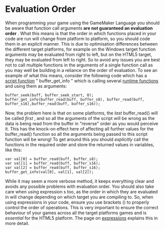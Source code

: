 # Evaluation Order

When programming your game using the GameMaker Language you should be
aware that function call arguments **are not guaranteed an evaluation
order** . What this means is that the order in which functions placed in
your code are run will change from platform to platform, so you should
code them in an explicit manner. This is due to optimisation differences
between the different target platforms, for example on the Windows
target function arguments may be evaluated from right to left, but on
the HTML5 target, they may be evaluated from left to right. So to avoid
any issues you are best not to call multiple functions in the arguments
of a single function call as you may well be building in a reliance on
the order of evaluation. To see an example of what this means, consider
the following code which has a [script function](Script_Functions) "
buffer_get_info " which is calling several [runtime
functions](Runtime_Functions) and using them as arguments:

``` gml
buffer_seek(buff, buffer_seek_start, 0);
buffer_get_info(buffer_read(buff, buffer_s8), buffer_read(buff, buffer_s16),buffer_read(buff, buffer_s16));
```

Now, the problem here is that on some platforms, the *last*
buffer_read() will be called *first* , and so all the arguments of the
script will be wrong as the data is being read from the buffer in
"reverse" order as you would perceive it. This has the knock-on effect
here of affecting all further values for the buffer_read() function so
all the arguments being passed to this script function will be wrong! To
get around this you should *explicitly* call the functions in the
required order and store the returned values in variables, like this:

``` gml
var val[0] = buffer_read(buff, buffer_s8);
var val[1] = buffer_read(buff, buffer_s16);
var val[2] = buffer_read(buff, buffer_s16);
buffer_get_info(val[0], val[1], val[2]);
```

While it may seem a more verbose method, it keeps everything clear and
avoids any possible problems with evaluation order. You should also take
care when using expression s too, as the order in which they are
evaluated in will change depending on which target you are compiling to.
So, when using expressions in your code, ensure you use brackets () to
properly control the order of operations. This is very important to
ensure the correct behaviour of your games across all the target
platforms games and is *essential* for the HTML5 platform. The page on
[expressions](Expressions_And_Operators) explains this in more
detail.
